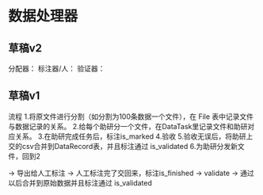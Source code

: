 # 数据处理器

## 草稿v2

分配器：
标注器/人：
验证器：


## 草稿v1

流程
1.将原文件进行分割（如分割为100条数据一个文件），在 File 表中记录文件与数据记录的关系。
2.给每个助研分一个文件，在DataTask里记录文件和助研对应关系。
3.在助研完成任务后，标注is_marked
4.验收
5.验收无误后，将助研上交的csv合并到DataRecord表，并且标注通过 is_validated
6.为助研分发新文件，回到2


-> 导出给人工标注
-> 人工标注完了交回来，标注is_finished
-> validate
-> 通过以后合并到原始数据并且标注通过 is_validated

